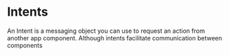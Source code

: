 # Intents
An Intent is a messaging object you can use to request an action from another app component.
Although intents facilitate communication between components
